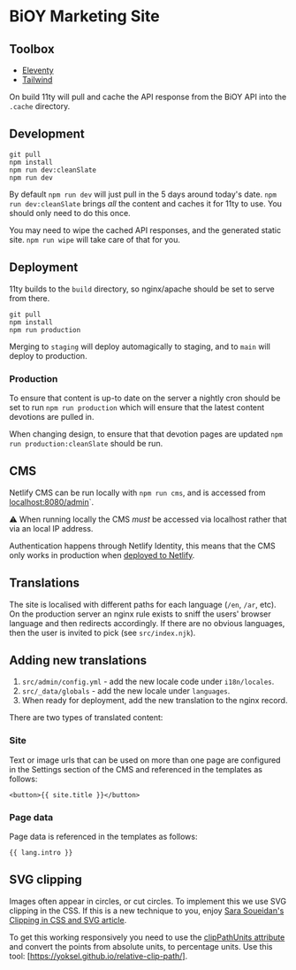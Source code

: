# BiOY Marketing Site
## Toolbox

- [Eleventy](https://11ty.dev)
- [Tailwind](https://tailwindcss.com)

On build 11ty will pull and cache the API response from the BiOY API into the `.cache` directory.

## Development

```
git pull
npm install
npm run dev:cleanSlate
npm run dev
```

By default `npm run dev` will just pull in the 5 days around today's date. `npm run dev:cleanSlate` brings _all_ the content and caches it for 11ty to use. You should only need to do this once.

You may need to wipe the cached API responses, and the generated static site. `npm run wipe` will take care of that for you.

## Deployment

11ty builds to the `build` directory, so nginx/apache should be set to serve from there.

```
git pull
npm install
npm run production
```

Merging to `staging` will deploy automagically to staging, and to `main` will deploy to production.

### Production

To ensure that content is up-to date on the server a nightly cron should be set to run `npm run production` which will ensure that the latest content devotions are pulled in.

When changing design, to ensure that that devotion pages are updated `npm run production:cleanSlate` should be run.

## CMS

Netlify CMS can be run locally with `npm run cms`, and is accessed from [localhost:8080/admin](http://localhost:8080/admin)`.

⚠️ When running locally the CMS _must_ be accessed via localhost rather that via an local IP address.

Authentication happens through Netlify Identity, this means that the CMS only works in production when [deployed to Netlify](https://bioy-marketing.netlify.app/).

## Translations

The site is localised with different paths for each language (`/en`, `/ar`, etc). On the production server an nginx rule exists to sniff the users' browser language and then redirects accordingly. If there are no obvious languages, then the user is invited to pick (see `src/index.njk`).

## Adding new translations

1. `src/admin/config.yml` - add the new locale code under `i18n/locales`.
2. `src/_data/globals` - add the new locale under `languages`.
3. When ready for deployment, add the new translation to the nginx record.

There are two types of translated content:
### Site

Text or image urls that can be used on more than one page are configured in the Settings section of the CMS and referenced in the templates as follows:

```
<button>{{ site.title }}</button>
```

### Page data

Page data is referenced in the templates as follows:

```
{{ lang.intro }}
```

## SVG clipping

Images often appear in circles, or cut circles. To implement this we use SVG clipping in the CSS. If this is a new technique to you, enjoy [Sara Soueidan's Clipping in CSS and SVG article](https://www.sarasoueidan.com/blog/css-svg-clipping/).

To get this working responsively you need to use the [clipPathUnits attribute](https://www.sarasoueidan.com/blog/css-svg-clipping/#clippathunits) and convert the points from absolute units, to percentage units. Use this tool: [https://yoksel.github.io/relative-clip-path/].
